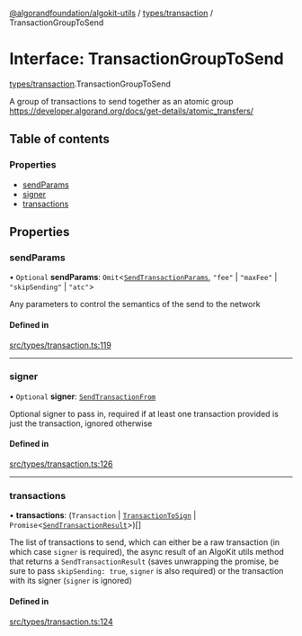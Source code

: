 [@algorandfoundation/algokit-utils](../README.md) / [types/transaction](../modules/types_transaction.md) / TransactionGroupToSend

# Interface: TransactionGroupToSend

[types/transaction](../modules/types_transaction.md).TransactionGroupToSend

A group of transactions to send together as an atomic group
https://developer.algorand.org/docs/get-details/atomic_transfers/

## Table of contents

### Properties

- [sendParams](types_transaction.TransactionGroupToSend.md#sendparams)
- [signer](types_transaction.TransactionGroupToSend.md#signer)
- [transactions](types_transaction.TransactionGroupToSend.md#transactions)

## Properties

### sendParams

• `Optional` **sendParams**: `Omit`\<[`SendTransactionParams`](types_transaction.SendTransactionParams.md), ``"fee"`` \| ``"maxFee"`` \| ``"skipSending"`` \| ``"atc"``\>

Any parameters to control the semantics of the send to the network

#### Defined in

[src/types/transaction.ts:119](https://github.com/algorandfoundation/algokit-utils-ts/blob/main/src/types/transaction.ts#L119)

___

### signer

• `Optional` **signer**: [`SendTransactionFrom`](../modules/types_transaction.md#sendtransactionfrom)

Optional signer to pass in, required if at least one transaction provided is just the transaction, ignored otherwise

#### Defined in

[src/types/transaction.ts:126](https://github.com/algorandfoundation/algokit-utils-ts/blob/main/src/types/transaction.ts#L126)

___

### transactions

• **transactions**: (`Transaction` \| [`TransactionToSign`](types_transaction.TransactionToSign.md) \| `Promise`\<[`SendTransactionResult`](types_transaction.SendTransactionResult.md)\>)[]

The list of transactions to send, which can either be a raw transaction (in which case `signer` is required),
  the async result of an AlgoKit utils method that returns a `SendTransactionResult` (saves unwrapping the promise, be sure to pass `skipSending: true`, `signer` is also required)
  or the transaction with its signer (`signer` is ignored)

#### Defined in

[src/types/transaction.ts:124](https://github.com/algorandfoundation/algokit-utils-ts/blob/main/src/types/transaction.ts#L124)
